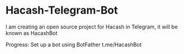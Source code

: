 # Hacash-Telegram-Bot

I am creating an open source project for Hacash in Telegram, it will be known as HacashBot

Progress:
Set up a bot using BotFather t.me/HacashBot
